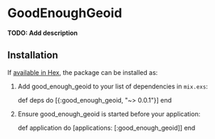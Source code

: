 # GoodEnoughGeoid

**TODO: Add description**

## Installation

If [available in Hex](https://hex.pm/docs/publish), the package can be installed as:

  1. Add good_enough_geoid to your list of dependencies in `mix.exs`:

        def deps do
          [{:good_enough_geoid, "~> 0.0.1"}]
        end

  2. Ensure good_enough_geoid is started before your application:

        def application do
          [applications: [:good_enough_geoid]]
        end


